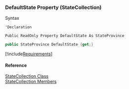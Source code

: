 ﻿### DefaultState Property (StateCollection)

Syntax

```vbnet
'Declaration

Public ReadOnly Property DefaultState As StateProvince
```

```csharp
public StateProvince DefaultState {get;}
```

[!include[Requirements](../partials/requirements.md)]

#### Reference

[StateCollection Class](fcSDK~FChoice.Foundation.Clarify.DataObjects.StateCollection.md)  
[StateCollection Members](fcSDK~FChoice.Foundation.Clarify.DataObjects.StateCollection_members.md)